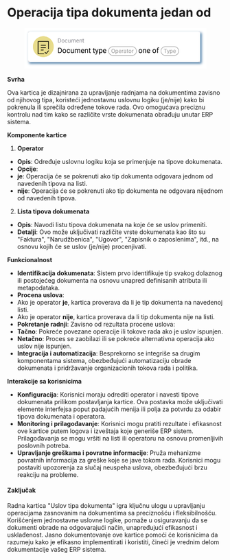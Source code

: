 # Operacija tipa dokumenta jedan od

<figure><img src="../../../.gitbook/assets/userlmn_14ab8ac5e693d9bbe68d178795d12a9f.png" alt=""><figcaption></figcaption></figure>

**Svrha**

Ova kartica je dizajnirana za upravljanje radnjama na dokumentima zavisno od njihovog tipa, koristeći jednostavnu uslovnu logiku (je/nije) kako bi pokrenula ili sprečila određene tokove rada. Ovo omogućava preciznu kontrolu nad tim kako se različite vrste dokumenata obrađuju unutar ERP sistema.

**Komponente kartice**

1. **Operator**
* **Opis**: Određuje uslovnu logiku koja se primenjuje na tipove dokumenata.
* **Opcije**:
* **je**: Operacija će se pokrenuti ako tip dokumenta odgovara jednom od navedenih tipova na listi.
* **nije**: Operacija će se pokrenuti ako tip dokumenta ne odgovara nijednom od navedenih tipova.
2. **Lista tipova dokumenata**
* **Opis**: Navodi listu tipova dokumenata na koje će se uslov primeniti.
* **Detalji**: Ovo može uključivati različite vrste dokumenata kao što su "Faktura", "Narudžbenica", "Ugovor", "Zapisnik o zaposlenima", itd., na osnovu kojih će se uslov (je/nije) procenjivati.

**Funkcionalnost**

* **Identifikacija dokumenata**: Sistem prvo identifikuje tip svakog dolaznog ili postojećeg dokumenta na osnovu unapred definisanih atributa ili metapodataka.
* **Procena uslova**:
* Ako je operator **je**, kartica proverava da li je tip dokumenta na navedenoj listi.
* Ako je operator **nije**, kartica proverava da li tip dokumenta nije na listi.
* **Pokretanje radnji**: Zavisno od rezultata procene uslova:
* **Tačno**: Pokreće povezane operacije ili tokove rada ako je uslov ispunjen.
* **Netačno**: Proces se zaobilazi ili se pokreće alternativna operacija ako uslov nije ispunjen.
* **Integracija i automatizacija**: Besprekorno se integriše sa drugim komponentama sistema, obezbeđujući automatizaciju obrade dokumenata i pridržavanje organizacionih tokova rada i politika.

**Interakcije sa korisnicima**

* **Konfiguracija**: Korisnici moraju odrediti operator i navesti tipove dokumenata prilikom postavljanja kartice. Ova postavka može uključivati elemente interfejsa poput padajućih menija ili polja za potvrdu za odabir tipova dokumenata i operatora.
* **Monitoring i prilagođavanje**: Korisnici mogu pratiti rezultate i efikasnost ove kartice putem logova i izveštaja koje generiše ERP sistem. Prilagođavanja se mogu vršiti na listi ili operatoru na osnovu promenljivih poslovnih potreba.
* **Upravljanje greškama i povratne informacije**: Pruža mehanizme povratnih informacija za greške koje se jave tokom rada. Korisnici mogu postaviti upozorenja za slučaj neuspeha uslova, obezbeđujući brzu reakciju na probleme.

#### Zaključak

Radna kartica "Uslov tipa dokumenta" igra ključnu ulogu u upravljanju operacijama zasnovanim na dokumentima sa preciznošću i fleksibilnošću. Korišćenjem jednostavne uslovne logike, pomaže u osiguravanju da se dokumenti obrade na odgovarajući način, unapređujući efikasnost i usklađenost. Jasno dokumentovanje ove kartice pomoći će korisnicima da razumeju kako je efikasno implementirati i koristiti, čineći je vrednim delom dokumentacije vašeg ERP sistema.
